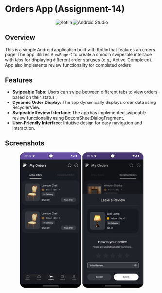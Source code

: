 # Orders App (Assignment-14)

<div align="center">
  <img src="https://img.shields.io/badge/Kotlin-v1.9.0-1F425F?style=flat&logo=kotlin&logoColor=white" alt="Kotlin" />
  <img src="https://img.shields.io/badge/Android_Studio-3DDC84?style=flat&logo=android-studio&logoColor=white" alt="Android Studio" />
</div>

## Overview

This is a simple Android application built with Kotlin that features an orders page. 
The app utilizes `ViewPager2` to create a smooth swipeable interface with tabs for displaying 
different order statuses (e.g., Active, Completed). App also implements review functionality for completed orders

## Features

- **Swipeable Tabs**: Users can swipe between different tabs to view orders based on their status.
- **Dynamic Order Display**: The app dynamically displays order data using RecyclerView.
- **Swipeable Review Interface**: The app has implemented swipeable review functionality using BottomSheetDialogFragment.
- **User-Friendly Interface**: Intuitive design for easy navigation and interaction.

## Screenshots

<p align="center">
    <img src="app/src/main/res/drawable/store_orders.png" width="200">
    <img src="app/src/main/res/drawable/store_orders2.png" width="200">
</p>